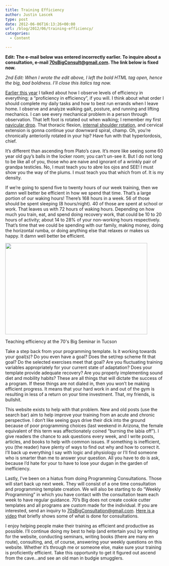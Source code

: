 ```yaml
---
title: Training Efficiency
author: Justin Lascek
type: post
date: 2012-06-06T16:13:26+00:00
url: /blog/2012/06/training-efficiency/
categories:
  - Content

---
```

**Edit: The e-mail below was entered incorrectly earlier. To inquire about a consultation, e-mail <a href="mailto:70sBigConsult@gmail.com" target="_blank">70sBigConsult@gmail.com</a>. The link below is fixed now.** 
  
_2nd Edit: When I wrote the edit above, I left the bold HTML tag open, hence the big, bad boldness. I&#8217;ll close this italics tag now._ 
  

  
<a href="/blog/2012/02/optimal-sleep-positioning/" target="_blank">Earlier this year</a> I talked about how I observe levels of efficiency in everything; a &#8220;proficiency in efficiency&#8221;, if you will. I think about what order I should complete my daily tasks and how to best run errands when I leave home. I observe and analyze walking gait, posture, and running and lifting mechanics. I can see every mechanical problem in a person through observation. That left foot is rotated out when walking; I remember my first <a href="/blog/2011/12/foot-awareness/" target="_blank">navicular drop</a>. That thoracic flexion, <a href="/blog/2011/09/internal-rotation/" target="_blank">internal shoulder rotation</a>, and cervical extension is gonna continue your downward spiral, champ. Oh, you&#8217;re chronically anteriorily rotated in your hip? Have fun with that hyperlordosis, chief.
  

  
It&#8217;s different than ascending from Plato&#8217;s cave. It&#8217;s more like seeing some 60 year old guy&#8217;s balls in the locker room; you can&#8217;t un-see it. But I do not long to be like all of you, those who are naive and ignorant of a wrinkly pair of grandpa testicles. No, I must teach you to abre los ojos and SEE! I must show you the way of the plums. I must teach you that which from of. It is my density.
  

  
If we&#8217;re going to spend five to twenty hours of our week training, then we damn well better be efficient in how we spend that time. That&#8217;s a large portion of our waking hours! There&#8217;s 168 hours in a week. 56 of those should be spent sleeping (8 hours/night). 40 of those are spent at school or work. That leaves us with 72 hours of waking hours. Depending on how much you train, eat, and spend doing recovery work, that could be 10 to 20 hours of activity; about 14 to 28% of your non-working hours respectively. That&#8217;s time that we could be spending with our family, making money, doing the horizontal rumba, or doing anything else that relaxes or makes us happy. It damn well better be efficient. 

<div id="attachment_6934" style="width: 460px" class="wp-caption aligncenter">
  <a href="/2012/06/teaching.jpg"><img aria-describedby="caption-attachment-6934" data-attachment-id="6934" data-permalink="/blog/2012/06/training-efficiency/teaching/" data-orig-file="/2012/06/teaching.jpg" data-orig-size="634,408" data-comments-opened="1" data-image-meta="{&quot;aperture&quot;:&quot;2.8&quot;,&quot;credit&quot;:&quot;&quot;,&quot;camera&quot;:&quot;iPhone 4&quot;,&quot;caption&quot;:&quot;&quot;,&quot;created_timestamp&quot;:&quot;1338628483&quot;,&quot;copyright&quot;:&quot;&quot;,&quot;focal_length&quot;:&quot;3.85&quot;,&quot;iso&quot;:&quot;125&quot;,&quot;shutter_speed&quot;:&quot;0.066666666666667&quot;,&quot;title&quot;:&quot;&quot;}" data-image-title="teaching" data-image-description="" data-medium-file="/2012/06/teaching-200x128.jpg" data-large-file="/2012/06/teaching-450x289.jpg" src="/2012/06/teaching-450x289.jpg" alt="" title="teaching" width="450" height="289" class="size-large wp-image-6934" srcset="/2012/06/teaching-450x289.jpg 450w, /2012/06/teaching-150x96.jpg 150w, /2012/06/teaching-200x128.jpg 200w, /2012/06/teaching.jpg 634w" sizes="(max-width: 450px) 100vw, 450px" /></a>
  
  <p id="caption-attachment-6934" class="wp-caption-text">
    Teaching efficiency at the 70's Big Seminar in Tucson
  </p>
</div>

Take a step back from your programming template. Is it working towards your goal(s)? Do you even have a goal? Does the set/rep scheme fit that goal? Do the selected exercises meet that goal? Are you fluctuating training variables appropriately for your current state of adaptation? Does your template provide adequate recovery? Are you properly implementing sound diet and mobility habits? These are all things that will dictate the success of a program. If these things are not dialed in, then you won&#8217;t be making efficient progress. It means that your hard work in and out of the gym is resulting in less of a return on your time investment. That, my friends, is bullshit.
  

  
This website exists to help with that problem. New and old posts (use the search bar) aim to help improve your training from an acute and chronic perspective. I don&#8217;t like seeing guys drive their dick into the ground because of poor programming choices (last weekend in Arizona, the female equivalent of this term was affectionately coined &#8220;burning the labia off&#8221;). I give readers the chance to ask questions every week, and I write posts, articles, and books to help with common issues. If something is inefficient, you (the reader) have plenty of ways to find out why and how to correct it. I&#8217;ll back up everything I say with logic and physiology or I&#8217;ll find someone who is smarter than me to answer your question. All you have to do is ask, because I&#8217;d hate for your to have to lose your dugan in the garden of inefficiency.
  

  
Lastly, I&#8217;ve been on a hiatus from doing Programming Consultations. Those will start back up next week. They will consist of a one time consultation and programming template creation. We will also be starting to do &#8220;Weekly Programming&#8221; in which you have contact with the consultation team each week to have regular guidance. 70&#8217;s Big does not create cookie cutter templates and all programs are custom made for the individual. If you are interested, send an inquiry to <a href="mailto:70sBigConsult@gmail.com" target="_blank">70sBigConsultation@gmail.com</a>. <a href="http://youtu.be/0s-vHiIpmdo" target="_blank">Here is a video</a> that briefly shows some of what is done for consultations.
  

  
I enjoy helping people make their training as efficient and productive as possible. I&#8217;ll continue doing my best to help (and entertain you) by writing for the website, conducting seminars, writing books (there are many en route), consulting, and, of course, answering your weekly questions on this website. Whether it&#8217;s through me or someone else, make sure your training is proficiently efficient. Take this opportunity to get it figured out ascend from the cave&#8230;and see an old man in budgie smugglers.
